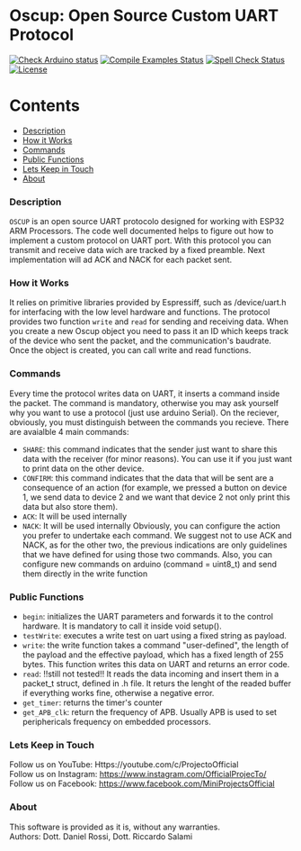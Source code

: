 # Oscup: Open Source Custom UART Protocol
 [![Check Arduino status](https://github.com/arduino-libraries/NTPClient/actions/workflows/check-arduino.yml/badge.svg)](https://github.com/arduino-libraries/NTPClient/actions/workflows/check-arduino.yml)
 [![Compile Examples Status](https://github.com/arduino-libraries/ArduinoBLE/workflows/Compile%20Examples/badge.svg)](https://github.com/arduino-libraries/ArduinoBLE/actions?workflow=Compile+Examples) 
 [![Spell Check Status](https://github.com/arduino-libraries/ArduinoBLE/workflows/Spell%20Check/badge.svg)](https://github.com/arduino-libraries/ArduinoBLE/actions?workflow=Spell+Check)
 [![License](https://poser.pugx.org/aimeos/aimeos-typo3/license.svg)](https://packagist.org/packages/aimeos/aimeos-typo3)
 
 Contents
========

* [Description](#Description)
* [How it Works](#How-it-Works)
* [Commands](#Commands)
* [Public Functions](#Public_Functions)
* [Lets Keep in Touch](#Lets-Keep-in-Touch)
* [About](#About)

 ### Description
 `OSCUP` is an open source UART protocolo designed for working with ESP32 ARM Processors. The code well documented helps to figure out how to implement a custom protocol on UART port. 
 With this protocol you can transmit and receive data wich are tracked by a fixed preamble. Next implementation will ad ACK and NACK for each packet sent.

 ### How it Works
 It relies on primitive libraries provided by Espressiff, such as /device/uart.h for interfacing with the low level hardware and functions. The protocol provides two function  `write` and  `read` for sending and receiving data.
 When you create a new Oscup object you need to pass it an ID which keeps track of the device who sent the packet, and the communication's baudrate. Once the object is created, you can call write and read functions.

 ### Commands
 Every time the protocol writes data on UART, it inserts a command inside the packet. The command is mandatory, otherwise you may ask yourself why you want to use a protocol 
 (just use arduino Serial). On the reciever, obviously, you must distinguish between the commands you recieve. There are avaialble 4 main commands:
  - `SHARE`: this command indicates that the sender just want to share this data with the receiver (for minor reasons). You can use it if you just want to print data on the other device.
  - `CONFIRM`: this command indicates that the data that will be sent are a consequence of an action (for example, we pressed a button on device 1, we send data to device 2 and we want that device 2 not only print this data but also store them).
  - `ACK`: It will be used internally 
  - `NACK`: It will be used internally
Obviously, you can configure the action you prefer to undertake each command. We suggest not to use ACK and NACK, as for the other two, the previous indications are only guidelines that we have defined for using those two commands. Also, you can configure new commands on arduino (command = uint8_t) and send them directly in the write function

 ### Public Functions
  - `begin`: initializes the UART parameters and forwards it to the control hardware. It is mandatory to call it inside void setup().
  - `testWrite`: executes a write test on uart using a fixed string as payload.
  - `write`: the write function takes a command "user-defined", the length of the payload and the effective payload, which has a fixed length of 255 bytes. This function writes this data on UART and returns an error code.
  - `read`: !!still not tested!! It reads the data incoming and insert them in a packet_t struct, defined in .h file. It returs the lenght of the readed buffer if everything works fine, otherwise a negative error.
  - `get_timer`: returns the timer's counter
  - `get_APB_clk`: return the frequency of APB. Usually APB is used to set periphericals frequency on embedded processors.
  

 ### Lets Keep in Touch
 Follow us on YouTube: Https://youtube.com/c/ProjectoOfficial <br/>
 Follow us on Instagram: https://www.instagram.com/OfficialProjecTo/ <br/>
 Follow us on Facebook: https://www.facebook.com/MiniProjectsOfficial <br/>

 ### About
 This software is provided as it is, without any warranties. <br/>
 Authors: Dott. Daniel Rossi, Dott. Riccardo Salami
